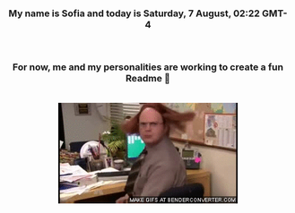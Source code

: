 


<div align="center">
<h3 >My name is Sofia and today is Saturday, 7 August, 02:22 GMT-4</h3><br>
<h3 >For now, me and my personalities are working to create a fun Readme 👋
</h3><br>
<img src='img/dwight.gif' alt='working...'/>
</div>

